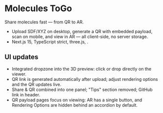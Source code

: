 # Molecules ToGo

Share molecules fast — from QR to AR.

- Upload SDF/XYZ on desktop, generate a QR with embedded payload, scan on mobile, and view in AR — all client-side, no server storage.
- Next.js 15, TypeScript strict, three.js, <model-viewer>.

## UI updates

- Integrated dropzone into the 3D preview: click or drop directly on the viewer.
- QR link is generated automatically after upload; adjust rendering options and the QR updates live.
- Share & QR combined into one panel; "Tips" section removed; GitHub link in header.
- QR payload pages focus on viewing: AR has a single button, and Rendering Options are hidden behind an accordion by default.
